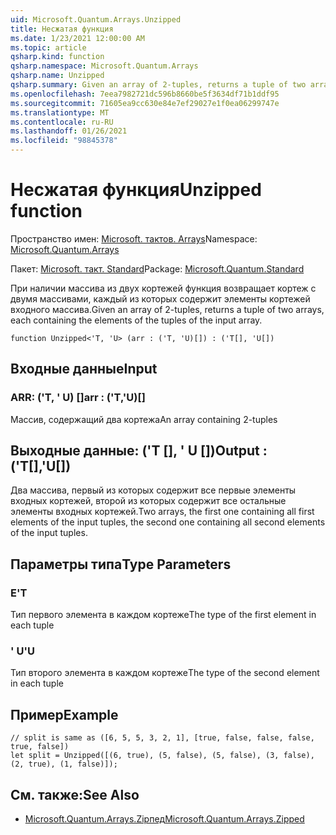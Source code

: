 ```yaml
---
uid: Microsoft.Quantum.Arrays.Unzipped
title: Несжатая функция
ms.date: 1/23/2021 12:00:00 AM
ms.topic: article
qsharp.kind: function
qsharp.namespace: Microsoft.Quantum.Arrays
qsharp.name: Unzipped
qsharp.summary: Given an array of 2-tuples, returns a tuple of two arrays, each containing the elements of the tuples of the input array.
ms.openlocfilehash: 7eea7982721dc596b8660be5f3634df71b1ddf95
ms.sourcegitcommit: 71605ea9cc630e84e7ef29027e1f0ea06299747e
ms.translationtype: MT
ms.contentlocale: ru-RU
ms.lasthandoff: 01/26/2021
ms.locfileid: "98845378"
---
```

# <a name="unzipped-function"></a><span data-ttu-id="a7114-102">Несжатая функция</span><span class="sxs-lookup"><span data-stu-id="a7114-102">Unzipped function</span></span>

<span data-ttu-id="a7114-103">Пространство имен: [Microsoft. тактов. Arrays](xref:Microsoft.Quantum.Arrays)</span><span class="sxs-lookup"><span data-stu-id="a7114-103">Namespace: [Microsoft.Quantum.Arrays](xref:Microsoft.Quantum.Arrays)</span></span>

<span data-ttu-id="a7114-104">Пакет: [Microsoft. такт. Standard](https://nuget.org/packages/Microsoft.Quantum.Standard)</span><span class="sxs-lookup"><span data-stu-id="a7114-104">Package: [Microsoft.Quantum.Standard](https://nuget.org/packages/Microsoft.Quantum.Standard)</span></span>


<span data-ttu-id="a7114-105">При наличии массива из двух кортежей функция возвращает кортеж с двумя массивами, каждый из которых содержит элементы кортежей входного массива.</span><span class="sxs-lookup"><span data-stu-id="a7114-105">Given an array of 2-tuples, returns a tuple of two arrays, each containing the elements of the tuples of the input array.</span></span>

```qsharp
function Unzipped<'T, 'U> (arr : ('T, 'U)[]) : ('T[], 'U[])
```


## <a name="input"></a><span data-ttu-id="a7114-106">Входные данные</span><span class="sxs-lookup"><span data-stu-id="a7114-106">Input</span></span>

### <a name="arr--tu"></a><span data-ttu-id="a7114-107">ARR: ('T, ' U) []</span><span class="sxs-lookup"><span data-stu-id="a7114-107">arr : ('T,'U)[]</span></span>

<span data-ttu-id="a7114-108">Массив, содержащий два кортежа</span><span class="sxs-lookup"><span data-stu-id="a7114-108">An array containing 2-tuples</span></span>



## <a name="output--tu"></a><span data-ttu-id="a7114-109">Выходные данные: ('T [], ' U [])</span><span class="sxs-lookup"><span data-stu-id="a7114-109">Output : ('T[],'U[])</span></span>

<span data-ttu-id="a7114-110">Два массива, первый из которых содержит все первые элементы входных кортежей, второй из которых содержит все остальные элементы входных кортежей.</span><span class="sxs-lookup"><span data-stu-id="a7114-110">Two arrays, the first one containing all first elements of the input tuples, the second one containing all second elements of the input tuples.</span></span>

## <a name="type-parameters"></a><span data-ttu-id="a7114-111">Параметры типа</span><span class="sxs-lookup"><span data-stu-id="a7114-111">Type Parameters</span></span>

### <a name="t"></a><span data-ttu-id="a7114-112">Е</span><span class="sxs-lookup"><span data-stu-id="a7114-112">'T</span></span>

<span data-ttu-id="a7114-113">Тип первого элемента в каждом кортеже</span><span class="sxs-lookup"><span data-stu-id="a7114-113">The type of the first element in each tuple</span></span>
### <a name="u"></a><span data-ttu-id="a7114-114">' U</span><span class="sxs-lookup"><span data-stu-id="a7114-114">'U</span></span>

<span data-ttu-id="a7114-115">Тип второго элемента в каждом кортеже</span><span class="sxs-lookup"><span data-stu-id="a7114-115">The type of the second element in each tuple</span></span>

## <a name="example"></a><span data-ttu-id="a7114-116">Пример</span><span class="sxs-lookup"><span data-stu-id="a7114-116">Example</span></span>

```qsharp
// split is same as ([6, 5, 5, 3, 2, 1], [true, false, false, false, true, false])
let split = Unzipped([(6, true), (5, false), (5, false), (3, false), (2, true), (1, false)]);
```

## <a name="see-also"></a><span data-ttu-id="a7114-117">См. также:</span><span class="sxs-lookup"><span data-stu-id="a7114-117">See Also</span></span>

- [<span data-ttu-id="a7114-118">Microsoft.Quantum.Arrays.Zipпед</span><span class="sxs-lookup"><span data-stu-id="a7114-118">Microsoft.Quantum.Arrays.Zipped</span></span>](xref:Microsoft.Quantum.Arrays.Zipped)